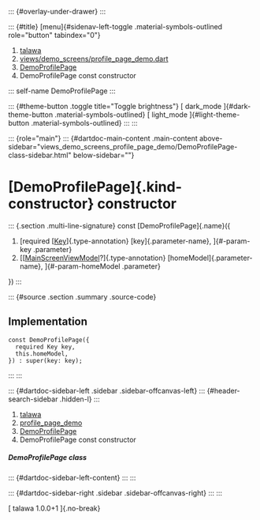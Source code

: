 ::: {#overlay-under-drawer}
:::

::: {#title}
[menu]{#sidenav-left-toggle .material-symbols-outlined role="button"
tabindex="0"}

1.  [talawa](../../index.html)
2.  [views/demo_screens/profile_page_demo.dart](../../views_demo_screens_profile_page_demo/)
3.  [DemoProfilePage](../../views_demo_screens_profile_page_demo/DemoProfilePage-class.html)
4.  DemoProfilePage const constructor

::: self-name
DemoProfilePage
:::

::: {#theme-button .toggle title="Toggle brightness"}
[ dark_mode ]{#dark-theme-button .material-symbols-outlined} [
light_mode ]{#light-theme-button .material-symbols-outlined}
:::
:::

::: {role="main"}
::: {#dartdoc-main-content .main-content above-sidebar="views_demo_screens_profile_page_demo/DemoProfilePage-class-sidebar.html" below-sidebar=""}
<div>

# [DemoProfilePage]{.kind-constructor} constructor

</div>

::: {.section .multi-line-signature}
const [DemoProfilePage]{.name}({

1.  [required
    [[Key](https://api.flutter.dev/flutter/foundation/Key-class.html)]{.type-annotation}
    [key]{.parameter-name}, ]{#-param-key .parameter}
2.  [[[MainScreenViewModel](../../view_model_main_screen_view_model/MainScreenViewModel-class.html)?]{.type-annotation}
    [homeModel]{.parameter-name}, ]{#-param-homeModel .parameter}

})
:::

::: {#source .section .summary .source-code}
## Implementation

``` language-dart
const DemoProfilePage({
  required Key key,
  this.homeModel,
}) : super(key: key);
```
:::
:::

::: {#dartdoc-sidebar-left .sidebar .sidebar-offcanvas-left}
::: {#header-search-sidebar .hidden-l}
:::

1.  [talawa](../../index.html)
2.  [profile_page_demo](../../views_demo_screens_profile_page_demo/)
3.  [DemoProfilePage](../../views_demo_screens_profile_page_demo/DemoProfilePage-class.html)
4.  DemoProfilePage const constructor

##### DemoProfilePage class

::: {#dartdoc-sidebar-left-content}
:::
:::

::: {#dartdoc-sidebar-right .sidebar .sidebar-offcanvas-right}
:::
:::

[ talawa 1.0.0+1 ]{.no-break}
